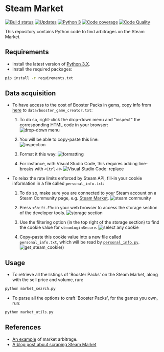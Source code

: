 # Steam Market


[![Build status][build-image]][build]
[![Updates][dependency-image]][pyup]
[![Python 3][python3-image]][pyup]
[![Code coverage][codecov-image]][codecov]
[![Code Quality][codacy-image]][codacy]

This repository contains Python code to find arbitrages on the Steam Market.

## Requirements

-   Install the latest version of [Python 3.X](https://www.python.org/downloads/).
-   Install the required packages:

```bash
pip install -r requirements.txt
```

## Data acquisition

-   To have access to the cost of Booster Packs in gems, copy info from [here](https://steamcommunity.com/tradingcards/boostercreator/) to `data/booster_game_creator.txt`:

    1. To do so, right-click the drop-down menu and "inspect" the corresponding HTML code in your browser:   
![drop-down menu](https://i.imgur.com/jU6iI8n.png)

    2. You will be able to copy-paste this line:    
![inspection](https://i.imgur.com/y1QSzS7.png)

    3. Format it this way:
![formatting](https://i.imgur.com/YAtWJ5O.png)

    4. For instance, with Visual Studio Code, this requires adding line-breaks with `<Ctrl-H>`
![Visual Studio Code: replace](https://i.imgur.com/aPKEI7W.png)

-   To relax the rate limits enforced by Steam API, fill-in your cookie information in a file called `personal_info.txt`:

    1. To do so, make sure you are connected to your Steam account on a Steam Community page, e.g. [Steam Market](https://steamcommunity.com/market/). 
![steam community](https://i.imgur.com/K0P9Uxu.png)

    2. Press `<Shift-F9>` in your web browser to access the storage section of the developer tools.
![storage section](https://i.imgur.com/xGfyU7r.png)
    
    3. Use the filtering option (in the top right of the storage section) to find the cookie value for `steamLoginSecure`.
![select any cookie](https://i.imgur.com/YhlPlUy.png)    
    
    4. Copy-paste this cookie value into a new file called `personal_info.txt`, which will be read by [`personal_info.py`](personal_info.py).
![get_steam_cookie()](https://i.imgur.com/cUjUara.png)    
        
## Usage

-   To retrieve all the listings of 'Booster Packs' on the Steam Market, along with the sell price and volume, run:

```bash
python market_search.py
```

-   To parse all the options to craft 'Booster Packs', for the games you own, run:

```bash
python market_utils.py
```

## References

-   [An example](https://www.resetera.com/threads/pc-gaming-era-april-2019-goodbye-uzzy-is-your-new-king.108742/page-123#post-20167882) of market arbitrage.
-   [A blog post about scraping Steam Market](https://www.blakeporterneuro.com/learning-python-project-3-scrapping-data-from-steams-community-market/)

<!-- Definitions -->

[build]: <https://travis-ci.org/woctezuma/steam-market>
[build-image]: <https://travis-ci.org/woctezuma/steam-market.svg?branch=master>

[pyup]: <https://pyup.io/repos/github/woctezuma/steam-market/>
[dependency-image]: <https://pyup.io/repos/github/woctezuma/steam-market/shield.svg>
[python3-image]: <https://pyup.io/repos/github/woctezuma/steam-market/python-3-shield.svg>

[codecov]: <https://codecov.io/gh/woctezuma/steam-market>
[codecov-image]: <https://codecov.io/gh/woctezuma/steam-market/branch/master/graph/badge.svg>

[codacy]: <https://www.codacy.com/app/woctezuma/steam-market>
[codacy-image]: <https://api.codacy.com/project/badge/Grade/c1b2f9f7a02a47a4baa22f6439be9c8a>

